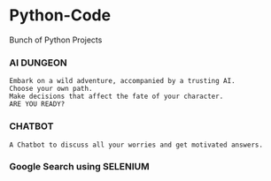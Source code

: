 # Python-Code

Bunch of Python Projects

### AI DUNGEON

    Embark on a wild adventure, accompanied by a trusting AI.
    Choose your own path.
    Make decisions that affect the fate of your character.
    ARE YOU READY?

### CHATBOT

    A Chatbot to discuss all your worries and get motivated answers.

### Google Search using SELENIUM
